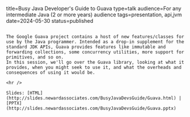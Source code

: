 title=Busy Java Developer's Guide to Guava
type=talk
audience=For any intermediate Java (2 or more years) audience
tags=presentation, api,jvm
date=2024-05-30
status=published
~~~~~~

The Google Guava project contains a host of new features/classes for use by the Java programmer. Intended as a drop-in supplement for the standard JDK APIs, Guava provides features like immutable and forwarding collections, some concurrency utilities, more support for primitives, and so on.
In this session, we'll go over the Guava library, looking at what it provides, when you might seek to use it, and what the overheads and consequences of using it would be.
    
<hr />

Slides: [HTML](http://slides.newardassociates.com/BusyJavaDevsGuide/Guava.html) | [PPTX](http://slides.newardassociates.com/BusyJavaDevsGuide/Guava.pptx)
